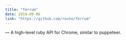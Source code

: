 ```yaml
---
title: "ferrum"
date: 2019-09-06
link: "https://github.com/route/ferrum"
---
```

— A high-level ruby API for Chrome, similar to puppeteer.
